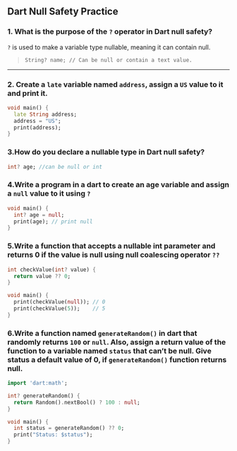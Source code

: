 ## Dart Null Safety Practice

### 1. What is the purpose of the `?` operator in Dart null safety?
`?` is used to make a variable type nullable, meaning it can contain null.  
> `String? name; // Can be null or contain a text value.`

---

### 2. Create a `late` variable named `address`, assign a `US` value to it and print it.
```dart
void main() {
  late String address;
  address = "US";
  print(address);
}
```
### 3.How do you declare a nullable type in Dart null safety?
```dart
int? age; //can be null or int
```
### 4.Write a program in a dart to create an age variable and assign a `null` value to it using `?`
```dart
void main() {
  int? age = null;
  print(age); // print null
}
```
### 5.Write a function that accepts a nullable int parameter and returns 0 if the value is null using null coalescing operator `??`
```dart
int checkValue(int? value) {
  return value ?? 0;
}

void main() {
  print(checkValue(null)); // 0
  print(checkValue(5));    // 5
}

```
### 6.Write a function named `generateRandom()` in dart that randomly returns `100` or `null`. Also, assign a return value of the function to a variable named `status` that can’t be null. Give status a default value of 0, if `generateRandom()` function returns null.
```dart
import 'dart:math';

int? generateRandom() {
  return Random().nextBool() ? 100 : null;
}

void main() {
  int status = generateRandom() ?? 0;
  print("Status: $status");
}
```
